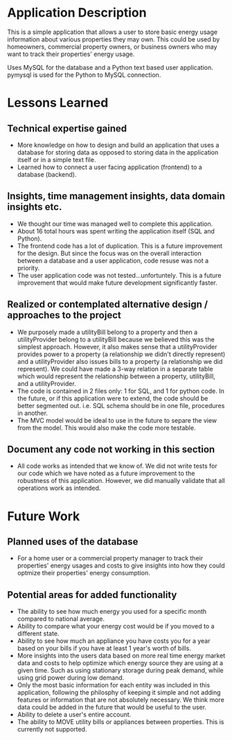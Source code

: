 # Application Description
This is a simple application that allows a user to store basic energy usage information
about various properties they may own. This could be used by homeowners, 
commercial property owners, or business owners who may want to track their
properties' energy usage.

Uses MySQL for the database and a Python text based user application.
pymysql is used for the Python to MySQL connection.

# Lessons Learned
## Technical expertise gained
* More knowledge on how to design and build an application that uses a
database for storing data as opposed to storing data in the application itself
or in a simple text file.
* Learned how to connect a user facing application (frontend) to a database
(backend).
## Insights, time management insights, data domain insights etc.
* We thought our time was managed well to complete this application.
* About 16 total hours was spent writing the application itself (SQL and Python).
* The frontend code has a lot of duplication. This is a future improvement
for the design. But since the focus was on the overall interaction between
a database and a user application, code resuse was not a priority.
* The user application code was not tested...unfortuntely. This is a future improvement
that would make future development significantly faster.
## Realized or contemplated alternative design / approaches to the project
* We purposely made a utilityBill belong to a property and then a utilityProvider
belong to a utilityBill because we believed this was the simplest approach.
However, it also makes sense that a utilityProvider provides power to a
property (a relationship we didn't directly represent) and a utilityProvider
also issues bills to a property (a relationship we did represent). 
We could have made a 3-way relation in a
separate table which would represent the relationship between a property,
utilityBill, and a utilityProvider.
* The code is contained in 2 files only: 1 for SQL, and 1 for python
code. In the future, or if this application were to extend, the code should be
better segmented out. i.e. SQL schema should be in one file, procedures in another.
* The MVC model would be ideal to use in the future to separe the view from the model.
This would also make the code more testable.
## Document any code not working in this section
* All code works as intended that we know of. We did not write tests for our
code which we have noted as a future improvement to the robustness of this
application. However, we did manually validate that all operations work as intended.

# Future Work
## Planned uses of the database
* For a home user or a commercial property manager to track their properties' energy usages
and costs to give insights into how they could optmize their properties' energy consumption.
## Potential areas for added functionality
* The ability to see how much energy you used for a specific month compared to
national average.
* Ability to compare what your energy cost would be if you moved to a different state.
* Ability to see how much an appliance you have costs you for a year based
on your bills if you have at least 1 year's worth of bills.
* More insights into the users data based on more real time energy market data
and costs to help optimize which energy source they are using at a given time.
Such as using stationary storage during peak demand, while using grid power
during low demand.
* Only the most basic information for each entity was included in this application,
following the philosphy of keeping it simple and not adding features or
information that are not absolutely necessary. We think more data could be
added in the future that would be useful to the user.
* Ability to delete a user's entire account.
* The ability to MOVE utility bills or appliances between properties.
This is currently not supported.